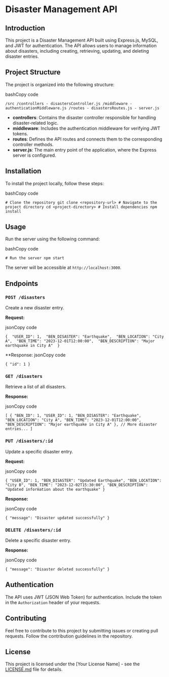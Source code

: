 # Disaster Management API

## Introduction

This project is a Disaster Management API built using Express.js, MySQL, and JWT for authentication. The API allows users to manage information about disasters, including creating, retrieving, updating, and deleting disaster entries.

## Project Structure

The project is organized into the following structure:

bashCopy code

`/src /controllers - disastersController.js /middleware - authenticationMiddleware.js /routes - disastersRoutes.js - server.js`

- **controllers**: Contains the disaster controller responsible for handling disaster-related logic.
- **middleware**: Includes the authentication middleware for verifying JWT tokens.
- **routes**: Defines the API routes and connects them to the corresponding controller methods.
- **server.js**: The main entry point of the application, where the Express server is configured.

## Installation

To install the project locally, follow these steps:

bashCopy code

`# Clone the repository git clone <repository-url> # Navigate to the project directory cd <project-directory> # Install dependencies npm install`

## Usage

Run the server using the following command:

bashCopy code

`# Run the server npm start`

The server will be accessible at `http://localhost:3000`.

## Endpoints

### `POST /disasters`

Create a new disaster entry.

**Request:**

jsonCopy code

`{ 
"USER_ID": 1, 
"BEN_DISASTER": "Earthquake", 
"BEN_LOCATION": "City A", 
"BEN_TIME": "2023-12-01T12:00:00", 
"BEN_DESCRIPTION": "Major earthquake in City A" 
}`

**Response:
jsonCopy code

`{ "id": 1 }`

### `GET /disasters`

Retrieve a list of all disasters.

**Response:**

jsonCopy code

`[ { "BEN_ID": 1, "USER_ID": 1, "BEN_DISASTER": "Earthquake", "BEN_LOCATION": "City A", "BEN_TIME": "2023-12-01T12:00:00", "BEN_DESCRIPTION": "Major earthquake in City A" }, // More disaster entries... ]`

### `PUT /disasters/:id`

Update a specific disaster entry.

**Request:**

jsonCopy code

`{ "USER_ID": 1, "BEN_DISASTER": "Updated Earthquake", "BEN_LOCATION": "City B", "BEN_TIME": "2023-12-02T15:30:00", "BEN_DESCRIPTION": "Updated information about the earthquake" }`

**Response:**

jsonCopy code

`{ "message": "Disaster updated successfully" }`

### `DELETE /disasters/:id`

Delete a specific disaster entry.

**Response:**

jsonCopy code

`{ "message": "Disaster deleted successfully" }`

## Authentication

The API uses JWT (JSON Web Token) for authentication. Include the token in the `Authorization` header of your requests.

## Contributing

Feel free to contribute to this project by submitting issues or creating pull requests. Follow the contribution guidelines in the repository.

## License

This project is licensed under the [Your License Name] - see the [LICENSE.md](https://chat.openai.com/c/LICENSE.md) file for details.
